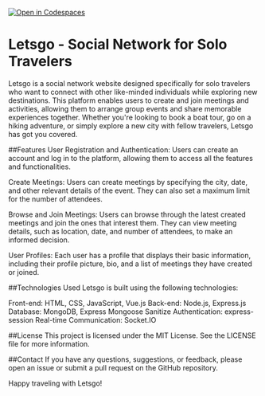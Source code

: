 [![Open in Codespaces](https://classroom.github.com/assets/launch-codespace-f4981d0f882b2a3f0472912d15f9806d57e124e0fc890972558857b51b24a6f9.svg)](https://classroom.github.com/open-in-codespaces?assignment_repo_id=10554015)

# Letsgo - Social Network for Solo Travelers

Letsgo is a social network website designed specifically for solo travelers who want to connect with other like-minded individuals while exploring new destinations. This platform enables users to create and join meetings and activities, allowing them to arrange group events and share memorable experiences together. Whether you're looking to book a boat tour, go on a hiking adventure, or simply explore a new city with fellow travelers, Letsgo has got you covered.

##Features
User Registration and Authentication: Users can create an account and log in to the platform, allowing them to access all the features and functionalities.

Create Meetings: Users can create meetings by specifying the city, date, and other relevant details of the event. They can also set a maximum limit for the number of attendees.

Browse and Join Meetings: Users can browse through the latest created meetings and join the ones that interest them. They can view meeting details, such as location, date, and number of attendees, to make an informed decision.

User Profiles: Each user has a profile that displays their basic information, including their profile picture, bio, and a list of meetings they have created or joined.

##Technologies Used
Letsgo is built using the following technologies:

Front-end: HTML, CSS, JavaScript, Vue.js
Back-end: Node.js, Express.js
Database: MongoDB, Express Mongoose Sanitize
Authentication: express-session
Real-time Communication: Socket.IO

##License
This project is licensed under the MIT License. See the LICENSE file for more information.

##Contact
If you have any questions, suggestions, or feedback, please open an issue or submit a pull request on the GitHub repository.

Happy traveling with Letsgo!

